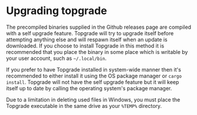 # Upgrading topgrade

The precompiled binaries supplied in the Github releases page are compiled with a self upgrade feature. Topgrade will try to upgrade itself before attempting anything else and will respawn itself when an update is downloaded. If you choose to install Topgrade in this method it is recommended that you place the binary in some place which is writable by your user account, such as `~/.local/bin`.

If you prefer to have Topgrade installed in system-wide manner then it's recommended to either install it using the OS package manager or `cargo install`. Topgrade will not have the self upgrade feature but it will keep itself up to date by calling the operating system's package manager.

Due to a limitation in deleting used files in Windows, you must place the Topgrade executable in the same drive as your `%TEMP%` directory.
